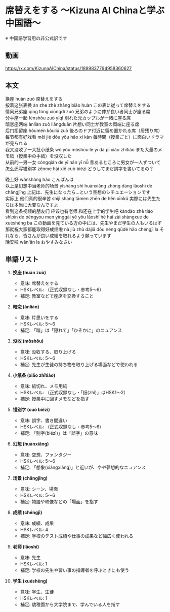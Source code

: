 # 席替えをする 〜Kizuna AI Chinaと学ぶ中国語〜
※ 中国語学習用の非公式訳です

## 動画
https://x.com/KizunaAIChina/status/1899837794958360627

## 本文

换座 huàn zuò 席替えをする  
按着这张表换 àn zhe zhè zhāng biǎo huàn この表に従って席替えをする  
情同兄弟座 qíng tóng xiōngdì zuò 兄弟のように仲が良い者同士が座る席  
分手座一起 fēnshǒu zuò yīqǐ 別れた元カップルが一緒に座る席  
暗恋座两端 ànliàn zuò liǎngduān 片想い同士が教室の両端に座る席  
后门扣留座 hòumén kòuliú zuò 後ろのドア付近に留め置かれる席（居残り席）  
每节都有好戏看 měi jié dōu yǒu hǎo xì kàn 毎時間（授業ごと）に面白いドラマが見られる  
我又没收了一大批小纸条 wǒ yòu mòshōu le yī dà pī xiǎo zhǐtiáo また大量のメモ紙（授業中の手紙）を没収した  
从前的一男一女 cóngqián de yī nán yī nǚ 昔あるところに男女が一人ずついて  
怎么还写错别字 zěnme hái xiě cuò biézì どうしてまだ誤字を書いてるの？  

晚上好 wǎnshàng hǎo こんばんは  
以上是幻想中当老师的场景 yǐshàng shì huànxiǎng zhōng dāng lǎoshī de chǎngjǐng 上記は、先生になったら…という空想のシチュエーションです  
实际上 他们真的很辛苦 shíjì shang tāmen zhēn de hěn xīnkǔ 実際には先生たちは本当に大変なんですよ  
看到这条视频的朋友们 应该也有老师 和还在上学的学生吧 kàndào zhè tiáo shìpín de péngyou men yīnggāi yě yǒu lǎoshī hé hái zài shàngxué de xuéshēng ba この動画を見ている方の中には、先生やまだ学生の人もいるはず  
那就祝大家都能取得好成绩啦 nà jiù zhù dàjiā dōu néng qǔdé hǎo chéngjì la それなら、皆さんが良い成績を取れるよう願っています  
晚安啦 wǎn'ān la おやすみなさい  

## 単語リスト

1. **换座 (huàn zuò)**  
   - 意味: 席替えをする  
   - HSKレベル: （正式収録なし・参考5〜6）  
   - 補足: 教室などで座席を交換すること

2. **暗恋 (ànliàn)**  
   - 意味: 片思いをする  
   - HSKレベル: 5〜6  
   - 補足: 「暗」は「隠れて」「ひそかに」のニュアンス

3. **没收 (mòshōu)**  
   - 意味: 没収する、取り上げる  
   - HSKレベル: 5〜6  
   - 補足: 先生が生徒の持ち物を取り上げる場面などで使われる

4. **小纸条 (xiǎo zhǐtiáo)**  
   - 意味: 紙切れ、メモ用紙  
   - HSKレベル: （正式収録なし・「纸(zhǐ)」はHSK1〜2）  
   - 補足: 授業中に回すメモなどを指す

5. **错别字 (cuò biézì)**  
   - 意味: 誤字、書き間違い  
   - HSKレベル: （正式収録なし・参考5〜6）  
   - 補足: 「别字(biézì)」は「誤字」の意味

6. **幻想 (huànxiǎng)**  
   - 意味: 空想、ファンタジー  
   - HSKレベル: 5〜6  
   - 補足: 「想象(xiǎngxiàng)」と近いが、やや夢想的なニュアンス

7. **场景 (chǎngjǐng)**  
   - 意味: シーン、場面  
   - HSKレベル: 5〜6  
   - 補足: 物語や映像などの「場面」を指す

8. **成绩 (chéngjì)**  
   - 意味: 成績、成果  
   - HSKレベル: 4  
   - 補足: 学校のテスト成績や仕事の成果など幅広く使われる

9. **老师 (lǎoshī)**  
   - 意味: 先生  
   - HSKレベル: 1  
   - 補足: 学校の先生や習い事の指導者を呼ぶときにも使う

10. **学生 (xuéshēng)**  
    - 意味: 学生、生徒  
    - HSKレベル: 1  
    - 補足: 幼稚園から大学院まで、学んでいる人を指す  
